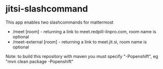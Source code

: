 jitsi-slashcommand
====================

This app enables two slashcommands for mattermost

* /meet [room] - returning a link to meet.redpill-linpro.com, room name is optional
* /meet-external [room] - returning a link to meet.jit.si, room name is optional

Note: to build this repository with maven you must specify "-Popenshift", eg "mvn clean package -Popenshift"

